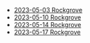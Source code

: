 - <a href="2023_05_03_20_21_40_dragon_aegis">2023-05-03 Rockgrove</a>
- <a href="2023_05_10_20_26_57_dragon_aegis">2023-05-10 Rockgrove</a>
- <a href="2023_05_14_20_26_22_dragon_aegis">2023-05-14 Rockgrove</a>
- <a href="2023_05_21_20_29_32_dragon_aegis">2023-05-17 Rockgrove</a>
